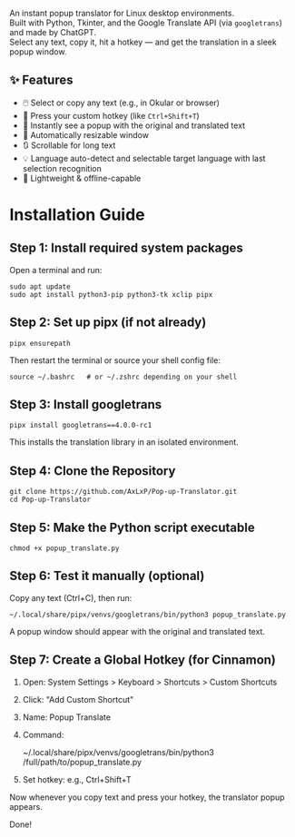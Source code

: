 An instant popup translator for Linux desktop environments.  
Built with Python, Tkinter, and the Google Translate API (via `googletrans`) and made by ChatGPT.  
Select any text, copy it, hit a hotkey — and get the translation in a sleek popup window.

## ✨ Features

- 🖱️ Select or copy any text (e.g., in Okular or browser)
- 🎯 Press your custom hotkey (like `Ctrl+Shift+T`)
- 💬 Instantly see a popup with the original and translated text
- 📐 Automatically resizable window
- 🔃 Scrollable for long text
- 💡 Language auto-detect and selectable target language with last selection recognition
- 🧠 Lightweight & offline-capable


Installation Guide
=======================================

Step 1: Install required system packages
----------------------------------------
Open a terminal and run:

    sudo apt update
    sudo apt install python3-pip python3-tk xclip pipx

Step 2: Set up pipx (if not already)
------------------------------------
    pipx ensurepath

Then restart the terminal or source your shell config file:

    source ~/.bashrc   # or ~/.zshrc depending on your shell

Step 3: Install googletrans
---------------------------
    pipx install googletrans==4.0.0-rc1

This installs the translation library in an isolated environment.

Step 4: Clone the Repository
----------------------------
    git clone https://github.com/AxLxP/Pop-up-Translator.git
    cd Pop-up-Translator

Step 5: Make the Python script executable
-----------------------------------------
    chmod +x popup_translate.py

Step 6: Test it manually (optional)
-----------------------------------
Copy any text (Ctrl+C), then run:

    ~/.local/share/pipx/venvs/googletrans/bin/python3 popup_translate.py

A popup window should appear with the original and translated text.

Step 7: Create a Global Hotkey (for Cinnamon)
---------------------------------------------
1. Open: System Settings > Keyboard > Shortcuts > Custom Shortcuts
2. Click: "Add Custom Shortcut"
3. Name: Popup Translate
4. Command:

    ~/.local/share/pipx/venvs/googletrans/bin/python3 /full/path/to/popup_translate.py

5. Set hotkey: e.g., Ctrl+Shift+T

Now whenever you copy text and press your hotkey, the translator popup appears.

Done!
